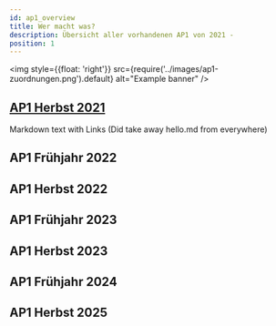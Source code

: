 ```yaml
---
id: ap1_overview
title: Wer macht was?
description: Übersicht aller vorhandenen AP1 von 2021 - 
position: 1
---
```


<img style={{float: 'right'}}
src={require('../images/ap1-zuordnungen.png').default}
alt="Example banner"
/>


## [AP1 Herbst 2021](../2021/ap1h_2021.md)
Markdown text with Links (Did take away hello.md from everywhere)
## AP1 Frühjahr 2022
## AP1 Herbst 2022
## AP1 Frühjahr 2023
## AP1 Herbst 2023
## AP1 Frühjahr 2024
## AP1 Herbst 2025
